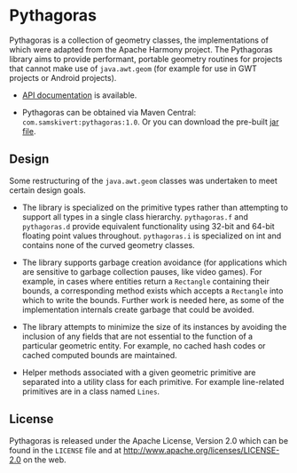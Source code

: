 # Pythagoras

Pythagoras is a collection of geometry classes, the implementations of which
were adapted from the Apache Harmony project. The Pythagoras library aims to
provide performant, portable geometry routines for projects that cannot make
use of `java.awt.geom` (for example for use in GWT projects or Android
projects).

* [API documentation] is available.

* Pythagoras can be obtained via Maven Central: `com.samskivert:pythagoras:1.0`.
  Or you can download the pre-built [jar file].

## Design

Some restructuring of the `java.awt.geom` classes was undertaken to meet
certain design goals.

* The library is specialized on the primitive types rather than attempting to
  support all types in a single class hierarchy. `pythagoras.f` and
  `pythagoras.d` provide equivalent functionality using 32-bit and 64-bit
  floating point values throughout. `pythagoras.i` is specialized on int and
  contains none of the curved geometry classes.

* The library supports garbage creation avoidance (for applications which are
  sensitive to garbage collection pauses, like video games). For example, in
  cases where entities return a `Rectangle` containing their bounds, a
  corresponding method exists which accepts a `Rectangle` into which to write
  the bounds. Further work is needed here, as some of the implementation
  internals create garbage that could be avoided.

* The library attempts to minimize the size of its instances by avoiding the
  inclusion of any fields that are not essential to the function of a
  particular geometric entity. For example, no cached hash codes or cached
  computed bounds are maintained.

* Helper methods associated with a given geometric primitive are separated into
  a utility class for each primitive. For example line-related primitives are
  in a class named `Lines`.

## License

Pythagoras is released under the Apache License, Version 2.0 which can be found
in the `LICENSE` file and at http://www.apache.org/licenses/LICENSE-2.0 on the
web.

[API documentation]: http://samskivert.github.com/pythagoras/apidocs/overview-summary.html
[jar file]: http://repo2.maven.org/maven2/com/samskivert/pythagoras/1.0/pythagoras-1.0.jar
